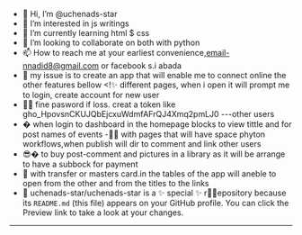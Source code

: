 - 👋 Hi, I’m @uchenads-star
- 👀 I’m interested in js writings
- 🌱 I’m currently learning html $ css 
- 💞️ I’m looking to collaborate on both with python
- 📫 How to reach me at your earliest convenience,email-nnadid8@gmail.com or facebook s.i abada 
- 👀 my issue is to create an app that will enable me to connect online the other features bellow
<!✨ different pages, when i open it will prompt me to login, create account for new user 
- 🐱‍👤 fine pasword if loss. creat a token like 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 ---other users
- � when login to dashboard in the homepage  blocks to view tittle and for post names of events
 -🐱‍🏍 with pages that will have space phyton workflows,when publish will dir to comment and link other users
 - 😎� to buy post-comment and pictures in a library as it will be arrange to have a subbock for payment 
 - 🌹 with transfer or masters card.in the tables of the app will aneble to open from the other and from the titles to the  links
 - 🎉 
uchenads-star/uchenads-star is a ✨ special ✨ r🤷‍♂️epository because its `README.md` (this file) appears on your GitHub profile.
You can click the Preview link to take a look at your changes.
---
